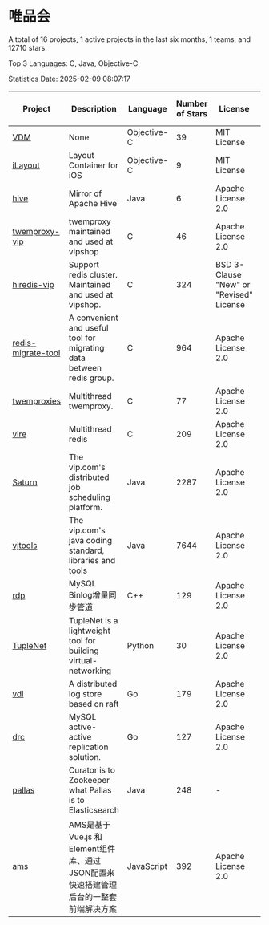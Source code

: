 # 唯品会

A total of 16 projects, 1 active projects in the last six months, 1 teams, and 12710 stars.

Top 3 Languages: C, Java, Objective-C

Statistics Date: 2025-02-09 08:07:17

| Project | Description | Language | Number of Stars | License | Creation Date | Last Updated Date | Last Pushed Date |
| --- | --- | --- | --- | --- | --- | --- | --- |
| [VDM](https://github.com/vipshop/VDM) | None | Objective-C | 39 | MIT License | 2014-04-03 | 2024-08-12 | 2014-04-02 |
| [iLayout](https://github.com/vipshop/iLayout) | Layout Container for iOS | Objective-C | 9 | MIT License | 2014-05-13 | 2024-08-12 | 2014-06-10 |
| [hive](https://github.com/vipshop/hive) | Mirror of Apache Hive | Java | 6 | Apache License 2.0 | 2014-06-26 | 2024-08-12 | 2015-03-12 |
| [twemproxy-vip](https://github.com/vipshop/twemproxy-vip) | twemproxy maintained and used at vipshop | C | 46 | Apache License 2.0 | 2015-08-17 | 2024-08-12 | 2016-03-07 |
| [hiredis-vip](https://github.com/vipshop/hiredis-vip) | Support redis cluster.  Maintained and used at vipshop. | C | 324 | BSD 3-Clause "New" or "Revised" License | 2015-09-30 | 2024-11-29 | 2020-11-24 |
| [redis-migrate-tool](https://github.com/vipshop/redis-migrate-tool) | A convenient and useful tool for migrating data between redis group. | C | 964 | Apache License 2.0 | 2016-01-17 | 2025-02-05 | 2024-06-17 |
| [twemproxies](https://github.com/vipshop/twemproxies) | Multithread twemproxy. | C | 77 | Apache License 2.0 | 2016-04-17 | 2024-12-10 | 2017-02-27 |
| [vire](https://github.com/vipshop/vire) | Multithread redis | C | 209 | Apache License 2.0 | 2016-05-26 | 2024-12-13 | 2017-08-11 |
| [Saturn](https://github.com/vipshop/Saturn) | The vip.com's distributed job scheduling platform. | Java | 2287 | Apache License 2.0 | 2016-11-30 | 2025-02-07 | 2024-11-05 |
| [vjtools](https://github.com/vipshop/vjtools) | The vip.com's java coding standard, libraries and tools | Java | 7644 | Apache License 2.0 | 2018-05-29 | 2025-02-08 | 2023-09-06 |
| [rdp](https://github.com/vipshop/rdp) | MySQL Binlog增量同步管道 | C++ | 129 | Apache License 2.0 | 2018-11-23 | 2024-12-23 | 2019-01-11 |
| [TupleNet](https://github.com/vipshop/TupleNet) | TupleNet is a lightweight tool for building virtual-networking | Python | 30 | Apache License 2.0 | 2018-11-23 | 2025-01-16 | 2023-03-07 |
| [vdl](https://github.com/vipshop/vdl) | A distributed log store based on raft | Go | 179 | Apache License 2.0 | 2018-11-23 | 2024-08-27 | 2018-12-03 |
| [drc](https://github.com/vipshop/drc) | MySQL active-active replication solution. | Go | 127 | Apache License 2.0 | 2018-11-28 | 2024-10-22 | 2018-12-13 |
| [pallas](https://github.com/vipshop/pallas) | Curator is to Zookeeper what Pallas is to Elasticsearch | Java | 248 | - | 2019-01-18 | 2024-12-05 | 2022-12-16 |
| [ams](https://github.com/vipshop/ams) | AMS是基于 Vue.js 和 Element组件库、通过JSON配置来快速搭建管理后台的一整套前端解决方案 | JavaScript | 392 | Apache License 2.0 | 2019-08-06 | 2025-02-09 | 2021-12-06 |
